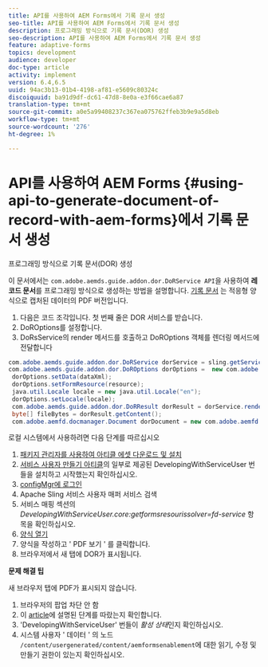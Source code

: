 ```yaml
---
title: API를 사용하여 AEM Forms에서 기록 문서 생성
seo-title: API를 사용하여 AEM Forms에서 기록 문서 생성
description: 프로그래밍 방식으로 기록 문서(DOR) 생성
seo-description: API를 사용하여 AEM Forms에서 기록 문서 생성
feature: adaptive-forms
topics: development
audience: developer
doc-type: article
activity: implement
version: 6.4,6.5
uuid: 94ac3b13-01b4-4198-af81-e5609c80324c
discoiquuid: ba91d9df-dc61-47d8-8e0a-e3f66cae6a87
translation-type: tm+mt
source-git-commit: a0e5a99408237c367ea075762ffeb3b9e9a5d8eb
workflow-type: tm+mt
source-wordcount: '276'
ht-degree: 1%

---
```



# API를 사용하여 AEM Forms {#using-api-to-generate-document-of-record-with-aem-forms}에서 기록 문서 생성

프로그래밍 방식으로 기록 문서(DOR) 생성

이 문서에서는 `com.adobe.aemds.guide.addon.dor.DoRService API`을 사용하여 **레코드 문서**&#x200B;를 프로그래밍 방식으로 생성하는 방법을 설명합니다. [기록 문서](https://docs.adobe.com/content/help/en/experience-manager-65/forms/adaptive-forms-advanced-authoring/generate-document-of-record-for-non-xfa-based-adaptive-forms.html) 는 적응형 양식으로 캡처된 데이터의 PDF 버전입니다.

1. 다음은 코드 조각입니다. 첫 번째 줄은 DOR 서비스를 받습니다.
1. DoROptions를 설정합니다.
1. DoRsService의 render 메서드를 호출하고 DoROptions 객체를 렌더링 메서드에 전달합니다

```java
com.adobe.aemds.guide.addon.dor.DoRService dorService = sling.getService(com.adobe.aemds.guide.addon.dor.DoRService.class);
com.adobe.aemds.guide.addon.dor.DoROptions dorOptions =  new com.adobe.aemds.guide.addon.dor.DoROptions();
 dorOptions.setData(dataXml);
 dorOptions.setFormResource(resource);
 java.util.Locale locale = new java.util.Locale("en");
 dorOptions.setLocale(locale);
 com.adobe.aemds.guide.addon.dor.DoRResult dorResult = dorService.render(dorOptions);
 byte[] fileBytes = dorResult.getContent();
 com.adobe.aemfd.docmanager.Document dorDocument = new com.adobe.aemfd.docmanager.Document(fileBytes);
```

로컬 시스템에서 사용하려면 다음 단계를 따르십시오

1. [패키지 관리자를 사용하여 아티클 에셋 다운로드 및 설치](assets/dor-with-api.zip)
1. [서비스 사용자 만들기 아티클](service-user-tutorial-develop.md)의 일부로 제공된 DevelopingWithServiceUser 번들을 설치하고 시작했는지 확인하십시오.
1. [configMgr에 로그인](http://localhost:4502/system/console/configMgr)
1. Apache Sling 서비스 사용자 매퍼 서비스 검색
1. 서비스 매핑 섹션의 _DevelopingWithServiceUser.core:getformsresourissolver=fd-service_ 항목을 확인하십시오.
1. [양식 열기](http://localhost:4502/content/dam/formsanddocuments/sandbox/1201-borrower-payments/jcr:content?wcmmode=disabled)
1. 양식을 작성하고 &#39; PDF 보기 &#39; 를 클릭합니다.
1. 브라우저에서 새 탭에 DOR가 표시됩니다.


**문제 해결 팁**

새 브라우저 탭에 PDF가 표시되지 않습니다.

1. 브라우저의 팝업 차단 안 함
1. 이 [article](service-user-tutorial-develop.md)에 설명된 단계를 따랐는지 확인합니다.
1. &#39;DevelopingWithServiceUser&#39; 번들이 *활성 상태*&#x200B;인지 확인하십시오.
1. 시스템 사용자 &#39; 데이터 &#39; 의 노드 `/content/usergenerated/content/aemformsenablement`에 대한 읽기, 수정 및 만들기 권한이 있는지 확인하십시오.

